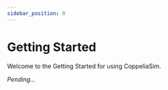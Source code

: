 ```yaml
---
sidebar_position: 0
---
```


# Getting Started
Welcome to the Getting Started for using CoppeliaSim.

*Pending...*
